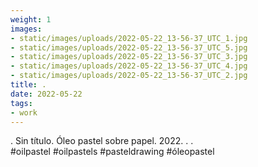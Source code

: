 ```yaml
---
weight: 1
images:
- static/images/uploads/2022-05-22_13-56-37_UTC_1.jpg
- static/images/uploads/2022-05-22_13-56-37_UTC_5.jpg
- static/images/uploads/2022-05-22_13-56-37_UTC_3.jpg
- static/images/uploads/2022-05-22_13-56-37_UTC_4.jpg
- static/images/uploads/2022-05-22_13-56-37_UTC_2.jpg
title: .
date: 2022-05-22
tags:
- work
---
```


.
Sin título.
Óleo pastel sobre papel.
2022.
.
.
#oilpastel #oilpastels #pasteldrawing #óleopastel
